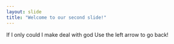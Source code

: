 ```yaml
---
layout: slide
title: "Welcome to our second slide!"
---
```

If I only could I make deal with god
Use the left arrow to go back!
